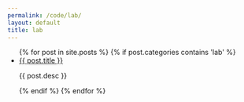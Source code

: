 ```yaml
---
permalink: /code/lab/
layout: default
title: lab
---
```

<ul class="posts">
{% for post in site.posts %}
  	{% if post.categories contains 'lab' %}
  <li class="post {{post.categories}}" data-title="{{post.title}}" data-url="{{post.url}}">
  	<a href="{{ post.url }}">
      <span class="post-image" style="background-image: url('{{ post.image }}')"></span>
    </a>
    <div class="post-desc">
      <a href="{{ post.url }}">{{ post.title }}</a>
      <p>{{ post.desc }}</p>
    </div>
  </li>
  {% endif %}
{% endfor %}
</ul>